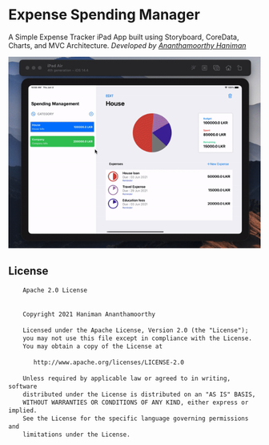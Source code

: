 # Expense Spending Manager
A Simple Expense Tracker iPad App built using Storyboard, CoreData, Charts, and MVC Architecture. *Developed by [Ananthamoorthy Haniman](https://github.com/ananthhaniman)*

![GitHub Cards Preview](https://github.com/ananthhaniman/spending-manager/blob/main/screenshots/anim.gif?raw=true)


## License
```
    Apache 2.0 License


    Copyright 2021 Haniman Ananthamoorthy

    Licensed under the Apache License, Version 2.0 (the "License");
    you may not use this file except in compliance with the License.
    You may obtain a copy of the License at

       http://www.apache.org/licenses/LICENSE-2.0

    Unless required by applicable law or agreed to in writing, software
    distributed under the License is distributed on an "AS IS" BASIS,
    WITHOUT WARRANTIES OR CONDITIONS OF ANY KIND, either express or implied.
    See the License for the specific language governing permissions and
    limitations under the License.

```
